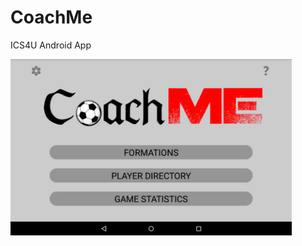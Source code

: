 # CoachMe
ICS4U Android App

<img align="left" width="450" alt= "Main Menu" src="https://raw.githubusercontent.com/SeifH/CoachMe/master/screenshots/00.%20Main%20Menu.PNG">